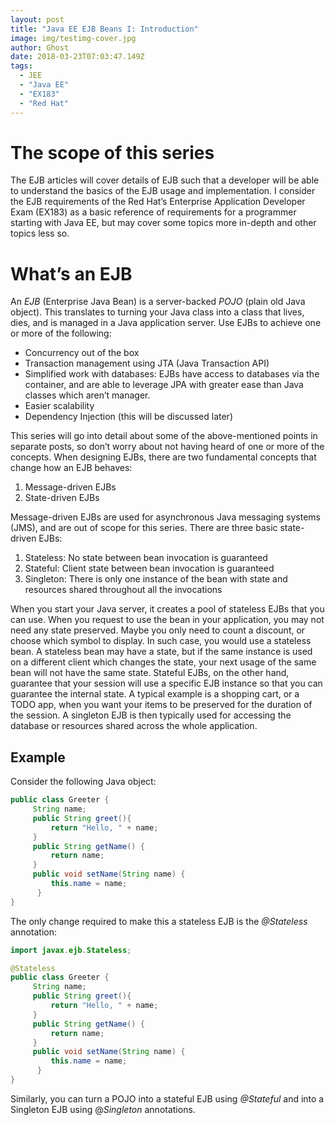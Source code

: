 ```yaml
---
layout: post
title: "Java EE EJB Beans I: Introduction"
image: img/testimg-cover.jpg
author: Ghost
date: 2018-03-23T07:03:47.149Z
tags: 
  - JEE
  - "Java EE"
  - "EX183"
  - "Red Hat"
---
```


# The scope of this series

The EJB articles will cover details of EJB such that a developer will be able to understand the basics of the EJB usage and implementation. I consider the EJB requirements of the Red
Hat’s Enterprise Application Developer Exam (EX183) as a basic reference of requirements for a programmer starting with Java EE, but may cover some topics more in-depth and other topics less so.

# What’s an EJB

An _EJB_ (Enterprise Java Bean) is a server-backed _POJO_ (plain old Java object). This translates to turning your Java class into a class that lives, dies, and is managed in a Java application server. Use EJBs to achieve one or more of the following:

* Concurrency out of the box
* Transaction management using JTA (Java Transaction API)
* Simplified work with databases: EJBs have access to databases via the container, and are able to leverage JPA with greater ease than Java classes which aren’t manager.
* Easier scalability
* Dependency Injection (this will be discussed later)


This series will go into detail about some of the above-mentioned points in separate posts, so don’t worry about not having heard of one or more of the concepts. When designing EJBs, there are two fundamental concepts that change how an EJB behaves:

1. Message-driven EJBs 
2. State-driven EJBs


Message-driven EJBs are used for asynchronous Java messaging systems (JMS), and are out of scope for this series. There are three basic state-driven EJBs:

1. Stateless: No state between bean invocation is guaranteed
2. Stateful: Client state between bean invocation is guaranteed
3. Singleton: There is only one instance of the bean with state and resources shared throughout all the invocations

When you start your Java server, it creates a pool of stateless EJBs that you can use. When you request to use the bean in your application, you may not need any state preserved. Maybe you only need to count a discount, or choose which symbol to display. In such case, you would use a stateless bean. A stateless bean may have a state, but if the same instance is used on a different client which changes the state, your next usage of the same bean will not have the same state.
Stateful EJBs, on the other hand, guarantee that your session will use a specific EJB instance so that you can guarantee the internal state. A typical example is a shopping cart, or a TODO app, when you want your items to be preserved for the duration of the session.
A singleton EJB is then typically used for accessing the database or resources shared across the whole application.

## Example

Consider the following Java object:

```java
public class Greeter {
     String name;
     public String greet(){
         return "Hello, " + name;
     }
     public String getName() {
         return name;
     }
     public void setName(String name) {
         this.name = name;
      } 
}
```

The only change required to make this a stateless EJB is the _@Stateless_ annotation:

```java
import javax.ejb.Stateless;

@Stateless
public class Greeter {
     String name;
     public String greet(){
         return "Hello, " + name;
     }
     public String getName() {
         return name;
     }
     public void setName(String name) {
         this.name = name;
      } 
}
```

Similarly, you can turn a POJO into a stateful EJB using _@Stateful_ and into a Singleton EJB using @_Singleton_ annotations.